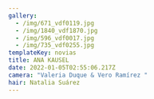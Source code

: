 ```yaml
---
gallery:
  - /img/671_vdf0119.jpg
  - /img/1840_vdf1870.jpg
  - /img/596_vdf0017.jpg
  - /img/735_vdf0255.jpg
templateKey: novias
title: ANA KAUSEL
date: 2022-01-05T02:55:06.217Z
camera: "Valeria Duque & Vero Ramírez "
hair: Natalia Suárez
---
```

